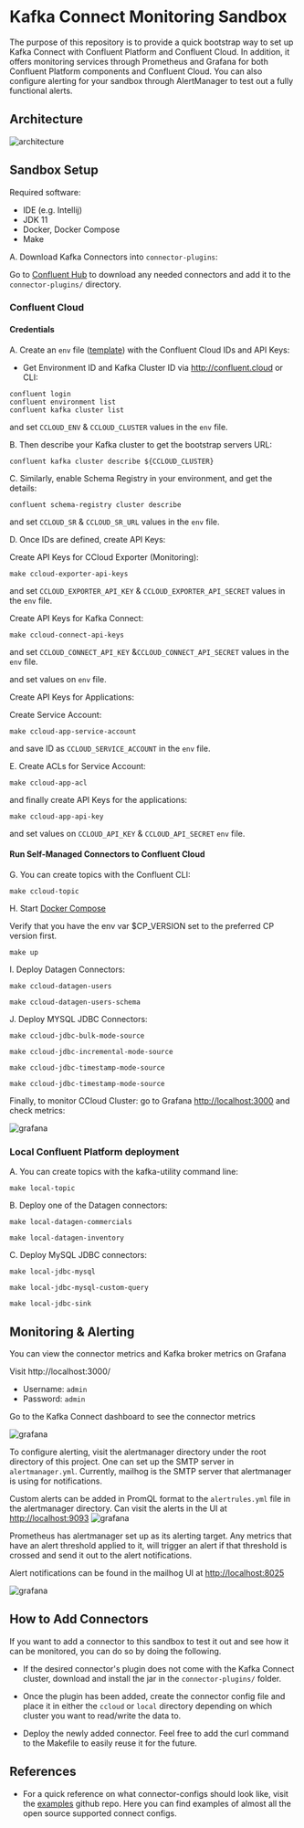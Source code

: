 # Kafka Connect Monitoring Sandbox


The purpose of this repository is to provide a quick bootstrap way to set up Kafka Connect with Confluent Platform and Confluent Cloud. In addition, it offers monitoring services through Prometheus and Grafana for both Confluent Platform components and Confluent Cloud. You can also configure alerting for your sandbox through AlertManager to test out a fully functional alerts. 

## Architecture

![architecture](./docs/img/architecture.png)
## Sandbox Setup

Required software:

* IDE (e.g. Intellij)
* JDK 11
* Docker, Docker Compose
* Make

A. Download Kafka Connectors into `connector-plugins`: 

Go to [Confluent Hub](https://hub.confluent.io) to download any needed connectors and add it to the `connector-plugins/` directory.


### Confluent Cloud

#### Credentials

A. Create an `env` file ([template](./env.template)) with the Confluent Cloud IDs and API Keys:

- Get Environment ID and Kafka Cluster ID via http://confluent.cloud or CLI:

```shell script
confluent login 
confluent environment list
confluent kafka cluster list
```

and set `CCLOUD_ENV` & `CCLOUD_CLUSTER` values in the `env` file.

B. Then describe your Kafka cluster to get the bootstrap servers URL:

```shell script
confluent kafka cluster describe ${CCLOUD_CLUSTER}
```

C. Similarly, enable Schema Registry in your environment, and get the details:

```shell script
confluent schema-registry cluster describe
```
and set `CCLOUD_SR` & `CCLOUD_SR_URL` values in the `env` file.

D. Once IDs are defined, create API Keys:

 Create API Keys for CCloud Exporter (Monitoring):

```shell script
make ccloud-exporter-api-keys
```

and set `CCLOUD_EXPORTER_API_KEY` & `CCLOUD_EXPORTER_API_SECRET` values in the `env` file.

 Create API Keys for Kafka Connect:

```shell script
make ccloud-connect-api-keys
```

and set `CCLOUD_CONNECT_API_KEY` &`CCLOUD_CONNECT_API_SECRET` values in the `env` file.

and set values on `env` file.

 Create API Keys for Applications:

Create Service Account:

```shell script
make ccloud-app-service-account
```

and save ID as `CCLOUD_SERVICE_ACCOUNT` in the `env` file.

E. Create ACLs for Service Account:

```shell script
make ccloud-app-acl
```

and finally create API Keys for the applications:

```shell script
make ccloud-app-api-key
```

and set values on `CCLOUD_API_KEY` & `CCLOUD_API_SECRET` `env` file.

#### Run Self-Managed Connectors to Confluent Cloud

G. You can create topics with the Confluent CLI:
```shell script
make ccloud-topic
```

H. Start [Docker Compose](docker-compose.yml)

Verify that you have the env var $CP_VERSION set to the preferred CP version first.

```shell script
make up
```


I. Deploy Datagen Connectors:

```shell script
make ccloud-datagen-users
```

```shell script
make ccloud-datagen-users-schema
```
J. Deploy MYSQL JDBC Connectors:
```shell script
make ccloud-jdbc-bulk-mode-source
```

```shell script
make ccloud-jdbc-incremental-mode-source
```

```shell script
make ccloud-jdbc-timestamp-mode-source
```

```shell script
make ccloud-jdbc-timestamp-mode-source
```

Finally, to monitor CCloud Cluster: go to Grafana <http://localhost:3000> and check metrics:

![grafana](./docs/img/grafana-ccloud.png)


### Local Confluent Platform deployment


 
A. You can create topics with the kafka-utility command line:
```shell script
make local-topic
```

B. Deploy one of the Datagen connectors: 

```shell script
make local-datagen-commercials
```
```shell script
make local-datagen-inventory
```

C. Deploy MySQL JDBC connectors:
```shell script
make local-jdbc-mysql
```
```shell script
make local-jdbc-mysql-custom-query
```
```shell script
make local-jdbc-sink
```





## Monitoring & Alerting

You can view the connector metrics and Kafka broker metrics on Grafana

Visit http://localhost:3000/

* Username: `admin`
* Password: `admin`

Go to the Kafka Connect dashboard to see the connector metrics

![grafana](./docs/img/kafka-connect-cluster.png)


To configure alerting, visit the alertmanager directory under the root directory of this project. One can set up the SMTP server in `alertmanager.yml`. Currently, mailhog is the SMTP server that alertmanager is using for notifications. 

Custom alerts can be added in PromQL format to the `alertrules.yml` file in the alertmanager directory. Can visit the alerts in the UI at <http://localhost:9093>
![grafana](./docs/img/alertmanager.png)


Prometheus has alertmanager set up as its alerting target. Any metrics that have an alert threshold applied to it, will trigger an alert if that threshold is crossed and send it out to the alert notifications.

Alert notifications can be found in the mailhog UI at <http://localhost:8025>

![grafana](./docs/img/mailhog1.png)

## How to Add Connectors
If you want to add a connector to this sandbox to test it out and see how it can be monitored, you can do so by doing the following.

- If the desired connector's plugin does not come with the Kafka Connect cluster, download and install the jar in the `connector-plugins/` folder.

- Once the plugin has been added, create the connector config file and place it in either the `ccloud` or `local` directory depending on which cluster you want to read/write the data to.

- Deploy the newly added connector. Feel free to add the curl command to the Makefile to easily reuse it for the future.


## References

* For a quick reference on what connector-configs should look like, visit the [examples](https://github.com/confluentinc/kafka-docker-playground/tree/master/connect) github repo. Here you can find examples of almost all the open source supported connect configs. 
